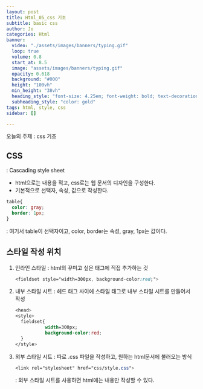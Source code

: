 ```yaml
---
layout: post
title: Html_05_css 기초
subtitle: basic css
author: Jo
categories: Html
banner:
  video: "./assets/images/banners/typing.gif"
  loop: true
  volume: 0.8
  start_at: 8.5
  image: "assets/images/banners/typing.gif"
  opacity: 0.618
  background: "#000"
  height: "100vh"
  min_height: "38vh"
  heading_style: "font-size: 4.25em; font-weight: bold; text-decoration: underline"
  subheading_style: "color: gold"
tags: html, style, css
sidebar: []

---
```


오늘의 주제 : css 기초

## CSS
: Cascading style sheet
- html으로는 내용을 적고, css로는 웹 문서의 디자인을 구성한다.
- 기본적으로 선택자, 속성, 값으로 작성한다.
```css
table{
  color: gray;
  border: 1px;
}
```
: 여기서 table이 선택자이고, color, border는 속성, gray, 1px는 값이다.

## 스타일 작성 위치
1. 인라인 스타일
   : html의 꾸미고 싶은 태그에 직접 추가하는 것
   ```css
   <fieldset style="width=300px, background-color:red;">
   ```
2. 내부 스타일 시트
   : 헤드 태그 사이에 스타일 태그로 내부 스타일 시트를 만들어서 작성
   ```css
   <head>
   <style>
     fieldset{
              width=300px;
              background-color:red;
     }
   </style>   
   ```
3. 외부 스타일 시트
   : 따로 .css 파일을 작성하고, 원하는 html문서에 불러오는 방식
   ```css
   <link rel="stylesheet" href="css/style.css">
   ```
   : 외부 스타일 시트를 사용하면 html에는 내용만 작성할 수 있다.


















